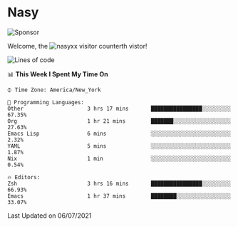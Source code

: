 # Nasy

<!--
<p align="center">
<img height="200" src="https://github-readme-stats.vercel.app/api?username=nasyxx&count_private=true&show_icons=true&theme=dracula&include_all_commits=true"/>
<img height="200" src="https://github-readme-stats.vercel.app/api/top-langs/?username=nasyxx&theme=dracula&hide=html,jupyter+notebook&count_private=true&show_icons=true"/>
</p>

  
----------------
-->

![Sponsor](https://img.shields.io/static/v1.svg?label=Sponsor&message=%E2%9D%A4&logo=GitHub&style=flat&color=pink)
 
Welcome, the ![nasyxx visitor counter](https://count.getloli.com/get/@nasyxx?theme=rule34)th vistor!
 
<!--START_SECTION:waka-->
![Lines of code](https://img.shields.io/badge/From%20Hello%20World%20I%27ve%20Written-5.4%20million%20lines%20of%20code-blue)

📊 **This Week I Spent My Time On** 

```text
⌚︎ Time Zone: America/New_York

💬 Programming Languages: 
Other                    3 hrs 17 mins       ████████████████░░░░░░░░░   67.35% 
Org                      1 hr 21 mins        ███████░░░░░░░░░░░░░░░░░░   27.63% 
Emacs Lisp               6 mins              ░░░░░░░░░░░░░░░░░░░░░░░░░   2.32% 
YAML                     5 mins              ░░░░░░░░░░░░░░░░░░░░░░░░░   1.87% 
Nix                      1 min               ░░░░░░░░░░░░░░░░░░░░░░░░░   0.54%

🔥 Editors: 
Zsh                      3 hrs 16 mins       ████████████████░░░░░░░░░   66.93% 
Emacs                    1 hr 37 mins        ████████░░░░░░░░░░░░░░░░░   33.07%

```


 Last Updated on 06/07/2021
<!--END_SECTION:waka-->

<!-- ![visitors](https://visitor-badge.laobi.icu/badge?page_id=nasyxx.nasyxx) -->
